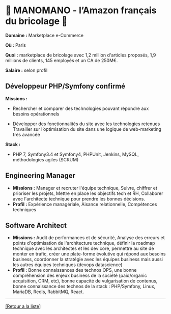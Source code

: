 # 🔨 MANOMANO - l’Amazon français du bricolage 🔨

**Domaine :** Marketplace e-Commerce

**Où :** Paris

**Quoi :** marketplace de bricolage avec 1,2 million d'articles proposés, 1,9 millions de clients, 145 employés et un CA de 250M€.

**Salaire :** selon profil

## Développeur PHP/Symfony confirmé

**Missions :** 

* Rechercher et comparer des technologies pouvant répondre aux besoins opérationnels 

* Développer des fonctionnalités du site avec les technologies retenues Travailler sur l’optimisation du site dans une logique de web-marketing très avancée

**Stack :** 

* PHP 7, Symfony3.4 et Symfony4, PHPUnit, Jenkins, MySQL, méthodologies agiles (SCRUM)


## Engineering Manager

- **Missions :** Manager et recruter l'équipe technique, Suivre, chiffrer et prioriser les projets, Mettre en place les objectifs tech et RH, Collaborer avec l'architecte technique pour prendre les bonnes décisions.
- **Profil :** Expérience managériale, Aisance relationnelle, Compétences techniques

## Software Architect

- **Missions :** Audit de performances et de sécurité, Analyse des erreurs et points d'optimisation de l'architecture technique, définir la roadmap technique avec les architectes et les dev core, permettre au site de monter en trafic, créer une plate-forme évolutive qui répond aux besoins business, coordonner la stratégie avec les équipes business mais aussi les autres équipes techniques (devops datascience)
- **Profil :** Bonne connaissances des technos OPS, une bonne compréhension des enjeux business de la société (paid/organic acquisition, CRM, etc), bonne capacité de vulgarisation de contenus, bonne connaissance des technos de la stack : PHP/Symfony, Linux, MariaDB, Redis, RabbitMQ, React.

----
<a href="https://github.com/jlondiche/job-board-php/blob/master/00README.md">[Retour a la liste]</a>